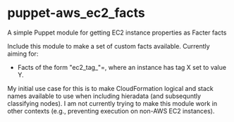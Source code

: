 # puppet-aws_ec2_facts
A simple Puppet module for getting EC2 instance properties as Facter facts

Include this module to make a set of custom facts available. Currently aiming for:
* Facts of the form "ec2_tag_<X>"=<Y>, where an instance has tag X set to value Y.

My initial use case for this is to make CloudFormation logical and stack names available to use when including hieradata (and subsequntly
classifying nodes). I am not currently trying to make this module work in other contexts (e.g., preventing execution on non-AWS EC2
instances).
